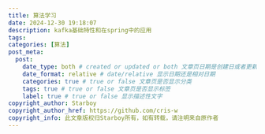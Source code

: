 ```yaml
---
title: 算法学习
date: 2024-12-30 19:18:07
description: kafka基础特性和在spring中的应用
tags:
categories: [算法]
post_meta:
  post:
    date_type: both # created or updated or both 文章页日期是创建日或者更新日或都显示
    date_format: relative # date/relative 显示日期还是相对日期
    categories: true # true or false 文章页是否显示分类
    tags: true # true or false 文章页是否显示标签
    label: true # true or false 显示描述性文字
copyright_author: Starboy
copyright_author_href: https://github.com/cris-w
copyright_info: 此文章版权归Starboy所有，如有转载，请注明来自原作者
---
```


